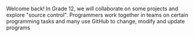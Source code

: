 Welcome back!   In Grade 12, we will collaborate on some projects and explore "source control".   Programmers work together in teams on certain programming tasks and many use GitHub to change, modify and update programs
